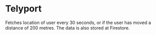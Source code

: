 # Telyport
Fetches location of user every 30 seconds, or if the user has moved a distance of 200 metres. The data is also stored at Firestore.
